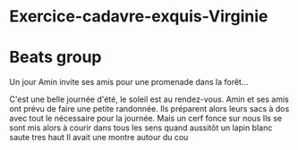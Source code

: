 # Exercice-cadavre-exquis-Virginie

# Beats group

Un jour Amin invite ses amis pour une promenade dans la forêt...

C'est une belle journée d'été, le soleil est au rendez-vous.
Amin et ses amis ont prévu de faire une petite randonnée.
Ils préparent alors leurs sacs à dos avec tout le nécessaire pour la journée.
Mais un cerf fonce sur nous
Ils se sont mis alors à courir dans tous les sens quand aussitôt
un lapin blanc  saute tres haut
Il avait une montre autour du cou
